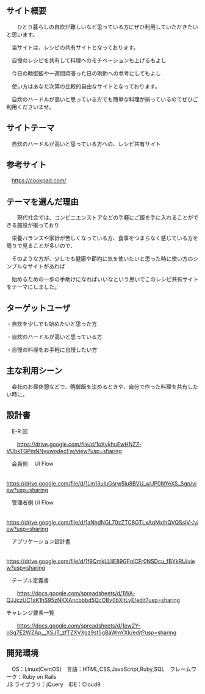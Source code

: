 ## サイト概要

  　　ひとり暮らしの自炊が難しいなど思っている方にぜひ利用していただきたいと思います。

　当サイトは、レシピの共有サイトとなっております。

　自慢のレシピを共有して料理へのモチベーションも上げるもよし

　今日の晩御飯や一週間頑張った日の晩酌への参考にしてもよし

　使い方はあなた次第の比較的自由なサイトとなっております。

　自炊のハードルが高いと思っている方でも簡単な料理が揃っているのでぜひご利用くださいませ。

## サイトテーマ

　自炊のハードルが高いと思っている方への、レシピ共有サイト

## 参考サイト

　https://cookpad.com/

## テーマを選んだ理由

  　　現代社会では、コンビニエンストアなどの手軽にご飯を手に入れることができる施設が揃っており

　栄養バランスや家計が苦しくなっている方、食事をつまらなく感じている方を周りで見ることが多いので、

　そのような方が、少しでも健康や節約に気を使いたいと思った時に使い方のシンプルなサイトがあれば

　始めるための一歩の手助けになればいいなという思いでこのレシピ共有サイトをテーマにしました。

## ターゲットユーザ

  ・自炊を少しでも始めたいと思った方

  ・自炊のハードルが高いと思っている方

  ・自慢の料理をお手軽に自慢したい方


## 主な利用シーン

　会社のお昼休憩などで、晩御飯を決めるときや、自分で作った料理を共有したい時に。

## 設計書

　E-R 図

　　https://drive.google.com/file/d/1oXykhuEwHNZZ-VUbkTGPmNNyuwodecFw/view?usp=sharing

　会員側　 UI Flow

　　https://drive.google.com/file/d/1Lm13uIuGsrw5Iu8BVU_wUP0NYeXS_Sgn/view?usp=sharing

　管理者側 UI Flow

　　https://drive.google.com/file/d/1aNhdNGL70zZTC8GTLxAqMxlhQVQSslV-/view?usp=sharing

　アプリケーション設計書

　　https://drive.google.com/file/d/1f9QmkLLliE89GFqICFr0NSDcu_fBYkRU/view?usp=sharing

　テーブル定義書

　　https://docs.google.com/spreadsheets/d/1WA-QJJczUC1xK1hS95zNKXAncbbbd5QcOBy0bXjtLyE/edit?usp=sharing

  チャレンジ要素一覧

　　https://docs.google.com/spreadsheets/d/1ew2Y-oSg7E2WZAp__XSJT_zfTZXVXgz9st5gBaWmYXk/edit?usp=sharing

## 開発環境

　OS：Linux(CentOS)　言語：HTML,CSS,JavaScript,Ruby,SQL　フレームワーク：Ruby on Rails </br>
JS ライブラリ：jQuery　IDE：Cloud9